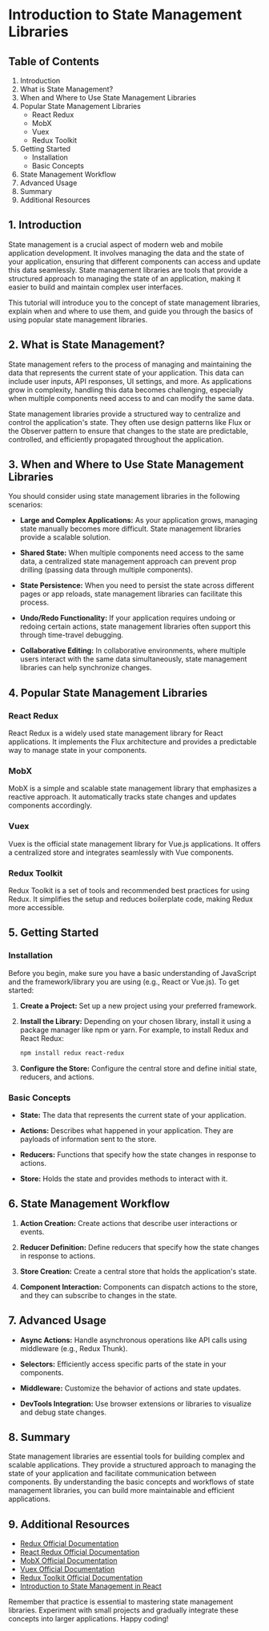 # Introduction to State Management Libraries

## Table of Contents

1. Introduction
2. What is State Management?
3. When and Where to Use State Management Libraries
4. Popular State Management Libraries
   - React Redux
   - MobX
   - Vuex
   - Redux Toolkit
5. Getting Started
   - Installation
   - Basic Concepts
6. State Management Workflow
7. Advanced Usage
8. Summary
9. Additional Resources

## 1. Introduction

State management is a crucial aspect of modern web and mobile application development. It involves managing the data and the state of your application, ensuring that different components can access and update this data seamlessly. State management libraries are tools that provide a structured approach to managing the state of an application, making it easier to build and maintain complex user interfaces.

This tutorial will introduce you to the concept of state management libraries, explain when and where to use them, and guide you through the basics of using popular state management libraries.

## 2. What is State Management?

State management refers to the process of managing and maintaining the data that represents the current state of your application. This data can include user inputs, API responses, UI settings, and more. As applications grow in complexity, handling this data becomes challenging, especially when multiple components need access to and can modify the same data.

State management libraries provide a structured way to centralize and control the application's state. They often use design patterns like Flux or the Observer pattern to ensure that changes to the state are predictable, controlled, and efficiently propagated throughout the application.

## 3. When and Where to Use State Management Libraries

You should consider using state management libraries in the following scenarios:

- **Large and Complex Applications:** As your application grows, managing state manually becomes more difficult. State management libraries provide a scalable solution.

- **Shared State:** When multiple components need access to the same data, a centralized state management approach can prevent prop drilling (passing data through multiple components).

- **State Persistence:** When you need to persist the state across different pages or app reloads, state management libraries can facilitate this process.

- **Undo/Redo Functionality:** If your application requires undoing or redoing certain actions, state management libraries often support this through time-travel debugging.

- **Collaborative Editing:** In collaborative environments, where multiple users interact with the same data simultaneously, state management libraries can help synchronize changes.

## 4. Popular State Management Libraries

### React Redux

React Redux is a widely used state management library for React applications. It implements the Flux architecture and provides a predictable way to manage state in your components.

### MobX

MobX is a simple and scalable state management library that emphasizes a reactive approach. It automatically tracks state changes and updates components accordingly.

### Vuex

Vuex is the official state management library for Vue.js applications. It offers a centralized store and integrates seamlessly with Vue components.

### Redux Toolkit

Redux Toolkit is a set of tools and recommended best practices for using Redux. It simplifies the setup and reduces boilerplate code, making Redux more accessible.

## 5. Getting Started

### Installation

Before you begin, make sure you have a basic understanding of JavaScript and the framework/library you are using (e.g., React or Vue.js). To get started:

1. **Create a Project:** Set up a new project using your preferred framework.

2. **Install the Library:** Depending on your chosen library, install it using a package manager like npm or yarn. For example, to install Redux and React Redux:

   ```bash
   npm install redux react-redux
   ```

3. **Configure the Store:** Configure the central store and define initial state, reducers, and actions.

### Basic Concepts

- **State:** The data that represents the current state of your application.

- **Actions:** Describes what happened in your application. They are payloads of information sent to the store.

- **Reducers:** Functions that specify how the state changes in response to actions.

- **Store:** Holds the state and provides methods to interact with it.

## 6. State Management Workflow

1. **Action Creation:** Create actions that describe user interactions or events.

2. **Reducer Definition:** Define reducers that specify how the state changes in response to actions.

3. **Store Creation:** Create a central store that holds the application's state.

4. **Component Interaction:** Components can dispatch actions to the store, and they can subscribe to changes in the state.

## 7. Advanced Usage

- **Async Actions:** Handle asynchronous operations like API calls using middleware (e.g., Redux Thunk).

- **Selectors:** Efficiently access specific parts of the state in your components.

- **Middleware:** Customize the behavior of actions and state updates.

- **DevTools Integration:** Use browser extensions or libraries to visualize and debug state changes.

## 8. Summary

State management libraries are essential tools for building complex and scalable applications. They provide a structured approach to managing the state of your application and facilitate communication between components. By understanding the basic concepts and workflows of state management libraries, you can build more maintainable and efficient applications.

## 9. Additional Resources

- [Redux Official Documentation](https://redux.js.org/)
- [React Redux Official Documentation](https://react-redux.js.org/)
- [MobX Official Documentation](https://mobx.js.org/)
- [Vuex Official Documentation](https://vuex.vuejs.org/)
- [Redux Toolkit Official Documentation](https://redux-toolkit.js.org/)
- [Introduction to State Management in React](https://www.telerik.com/kendo-react-ui/react-hooks-guide/overview/state-management-with-react-hooks/)

Remember that practice is essential to mastering state management libraries. Experiment with small projects and gradually integrate these concepts into larger applications. Happy coding!